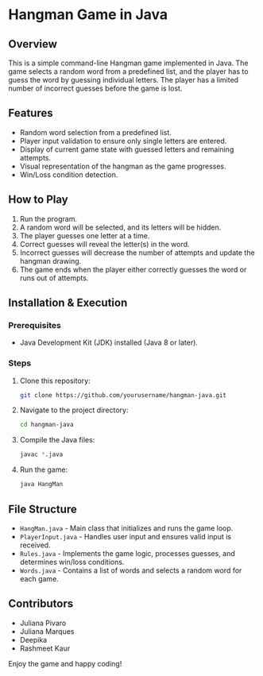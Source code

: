 # Hangman Game in Java

## Overview
This is a simple command-line Hangman game implemented in Java. The game selects a random word from a predefined list, and the player has to guess the word by guessing individual letters. The player has a limited number of incorrect guesses before the game is lost.

## Features
- Random word selection from a predefined list.
- Player input validation to ensure only single letters are entered.
- Display of current game state with guessed letters and remaining attempts.
- Visual representation of the hangman as the game progresses.
- Win/Loss condition detection.

## How to Play
1. Run the program.
2. A random word will be selected, and its letters will be hidden.
3. The player guesses one letter at a time.
4. Correct guesses will reveal the letter(s) in the word.
5. Incorrect guesses will decrease the number of attempts and update the hangman drawing.
6. The game ends when the player either correctly guesses the word or runs out of attempts.

## Installation & Execution
### Prerequisites
- Java Development Kit (JDK) installed (Java 8 or later).

### Steps
1. Clone this repository:
   ```sh
   git clone https://github.com/yourusername/hangman-java.git
   ```
2. Navigate to the project directory:
   ```sh
   cd hangman-java
   ```
3. Compile the Java files:
   ```sh
   javac *.java
   ```
4. Run the game:
   ```sh
   java HangMan
   ```

## File Structure
- `HangMan.java` - Main class that initializes and runs the game loop.
- `PlayerInput.java` - Handles user input and ensures valid input is received.
- `Rules.java` - Implements the game logic, processes guesses, and determines win/loss conditions.
- `Words.java` - Contains a list of words and selects a random word for each game.

## Contributors
- Juliana Pivaro
- Juliana Marques
- Deepika
- Rashmeet Kaur


Enjoy the game and happy coding!

